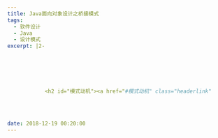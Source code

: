 ```yaml
---
title: Java面向对象设计之桥接模式
tags:
  - 软件设计
  - Java
  - 设计模式
excerpt: |2-

      
        
        
          
          
            <h2 id="模式动机"><a href="#模式动机" class="headerlink"
          
        
      
      
date: 2018-12-19 00:20:00
---
```



<!-- more -->
